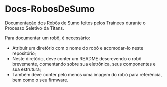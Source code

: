 # Docs-RobosDeSumo
Documentação dos Robôs de Sumo feitos pelos Trainees durante o Processo Seletivo da Titans.

Para documentar um robô, é necessário:

- Atribuir um diretório com o nome do robô e acomodar-lo neste repositório;
- Neste diretório, deve conter um README descrevendo o robô brevemente, comentando sobre sua eletrônica, seus componentes e sua estrutura;
- Também deve conter pelo menos uma imagem do robô para referência, bem como o seu firmware.
